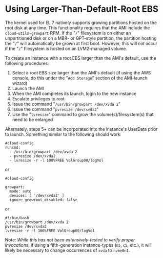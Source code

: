 # Using Larger-Than-Default-Root EBS

The kernel used for EL 7 natively supports growing partitions hosted on the root disk at any time. This functionality requires that the AMI include the `cloud-utils-growpart` RPM. If the "`/`" filesystem is on either an unpartitioned disk or on a MBR- or GPT-style partition, the partition hosting the "`/`" will automatically be grown at first boot. However, this will _not_ occur if the "`/`" filesystem is hosted on an LVM2-managed volume. 

To create an instance with a root EBS larger than the AMI's default, use the following procedures:

1. Select a root EBS size larger than the AMI's default (if using the AWS console, do this under the "`Add Storage`" section of the AMI-launch wizard)
1. Launch the AMI
1. When the AMI completes its launch, login to the new instance
1. Escalate privileges to root
1. Issue the command "`/usr/bin/growpart /dev/xvda 2`"
1. Issue the command "`pvresize /dev/xvda2`"
1. Use the "`lvresize`" command to grow the volume(s)/filesystem(s) that need to be enlarged

Alternately, steps 5+ can be incorporated into the instance's UserData prior to launch. Something similar to the following should work:

~~~
#cloud-config
runcmd:
  - /usr/bin/growpart /dev/xvda 2
  - pvresize /dev/xvda2
  - lvresize -r -l 100%FREE VolGroup00/logVol
~~~

or

~~~
#cloud-config

growpart:
  mode: auto
  devices: [ '/dev/xvda2' ]
  ignore_growroot_disabled: false
~~~

or

~~~
#!/bin/bash
/usr/bin/growpart /dev/xvda 2
pvresize /dev/xvda2
lvresize -r -l 100%FREE VolGroup00/logVol
~~~

Note: _While this has not been extensively-tested to verify proper invocations_, if using a fifth-generation instance-types (`m5`, `c5`, etc.), it will likely be necessary to change occurrences of `xvda` to `nvme0n1`.
